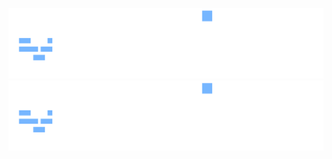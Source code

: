 ![Fancy logo](./logo-dark-mode.svg#gh-dark-mode-only)
![Fancy logo](./logo-dark-mode.svg#gh-light-mode-only)
